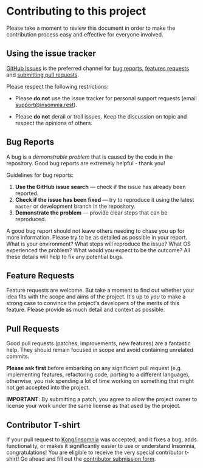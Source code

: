# Contributing to this project

Please take a moment to review this document in order to make the contribution process easy and effective for everyone involved.

## Using the issue tracker

[GitHub Issues](https://github.com/kong/insomnia/issues) is the preferred channel for [bug reports](#bug-reports), [features requests](#feature-requests) and [submitting pull requests](#pull-requests).

Please respect the following restrictions:

- Please **do not** use the issue tracker for personal support requests (email [support@insomnia.rest](mailto:support@insomnia.rest)).

- Please **do not** derail or troll issues. Keep the discussion on topic and respect the opinions of others.

## Bug Reports

A bug is a _demonstrable problem_ that is caused by the code in the repository. Good bug reports are extremely helpful - thank you!

Guidelines for bug reports:

1. **Use the GitHub issue search** &mdash; check if the issue has already been reported.
1. **Check if the issue has been fixed** &mdash; try to reproduce it using the latest `master` or development branch in the repository.
1. **Demonstrate the problem** &mdash; provide clear steps that can be reproduced.

A good bug report should not leave others needing to chase you up for more information. Please try to be as detailed as possible in your report. What is your environment? What steps will reproduce the issue? What OS experienced the problem? What would you expect to be the outcome? All these details will help to fix any potential bugs.

## Feature Requests

Feature requests are welcome. But take a moment to find out whether your idea fits with the scope and aims of the project. It's up to _you_ to make a strong case to convince the project's developers of the merits of this feature. Please provide as much detail and context as possible.

## Pull Requests

Good pull requests (patches, improvements, new features) are a fantastic help. They should remain focused in scope and avoid containing unrelated commits.

**Please ask first** before embarking on any significant pull request (e.g. implementing features, refactoring code, porting to a different language), otherwise, you risk spending a lot of time working on something that might not get accepted into the project.

**IMPORTANT**: By submitting a patch, you agree to allow the project owner to license your work under the same license as that used by the project.

## Contributor T-shirt

If your pull request to [Kong/insomnia](https://github.com/Kong/insomnia) was accepted, and it fixes a bug, adds functionality, or makes it significantly easier to use or understand Insomnia, congratulations! You are eligible to receive the very special contributor t-shirt! Go ahead and fill out the [contributor submission form](https://goo.gl/forms/5w6mxLaE4tz2YM0L2).
